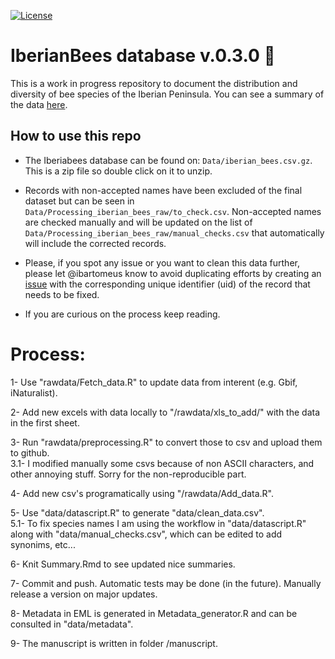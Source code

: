 [![License](https://licensebuttons.net/l/by/4.0/80x15.png)](https://raw.githubusercontent.com/ibartomeus/IberianBees/master/LICENSE)

# IberianBees database v.0.3.0 :bee:

This is a work in progress repository to document the distribution and diversity of bee species of the Iberian Peninsula. You can see a summary of the data [here](https://github.com/ibartomeus/IberianBees/blob/master/Summary.md).   

## How to use this repo  

- The Iberiabees database can be found on: `Data/iberian_bees.csv.gz`. This is a zip file so double click on it to unzip.

- Records with non-accepted names have been excluded of the final dataset but can be seen in `Data/Processing_iberian_bees_raw/to_check.csv`. Non-accepted names are checked manually and will be updated on the list of `Data/Processing_iberian_bees_raw/manual_checks.csv` that automatically will include the corrected records.

- Please, if you spot any issue or you want to clean this data further, please let @ibartomeus know to avoid duplicating efforts by creating an [issue](https://github.com/ibartomeus/IberianBees/issues) with the corresponding unique identifier (uid) of the record that needs to be fixed.

- If you are curious on the process keep reading.

# Process:

1- Use "rawdata/Fetch_data.R" to update data from interent (e.g. Gbif, iNaturalist).

2- Add new excels with data locally to "/rawdata/xls_to_add/" with the data in the first sheet.  

3- Run "rawdata/preprocessing.R" to convert those to csv and upload them to github.  
3.1- I modified manually some csvs because of non ASCII characters, and other annoying stuff. Sorry for the non-reproducible part.

4- Add new csv's programatically using "/rawdata/Add_data.R".

5- Use "data/datascript.R" to generate "data/clean_data.csv".  
5.1- To fix species names I am using the workflow in "data/datascript.R" along with "data/manual_checks.csv", which can be edited to add synonims, etc...  

6- Knit Summary.Rmd to see updated nice summaries.  

7- Commit and push. Automatic tests may be done (in the future). Manually release a version on major updates.

8- Metadata in EML is generated in Metadata_generator.R and can be consulted in "data/metadata".

9- The manuscript is written in folder /manuscript.
